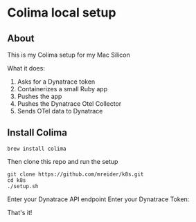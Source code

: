 # Colima local setup

## About

This is my Colima setup for my Mac Silicon

What it does:

1. Asks for a Dynatrace token
2. Containerizes a small Ruby app
3. Pushes the app
4. Pushes the Dynatrace Otel Collector
5. Sends OTel data to Dynatrace

## Install Colima

```
brew install colima
```

Then clone this repo and run the setup

```
git clone https://github.com/mreider/k8s.git
cd k8s
./setup.sh

```

Enter your Dynatrace API endpoint
Enter your Dynatrace Token:

That's it!


